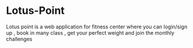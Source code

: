 # Lotus-Point
Lotus point is a web application for fitness center where you can login/sign up , book in many class , get your perfect weight and join  the monthly challenges 
